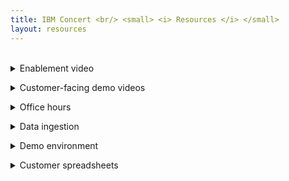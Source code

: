 ```yaml
---
title: IBM Concert <br/> <small> <i> Resources </i> </small>
layout: resources
---
```


<span id="top"></span>

<br/>

<details markdown="1">

<summary>Enablement video</summary>

Click <a href="https://ibm.box.com/s/y9x9n4bafsgtnaxadr513uttrpk0yafi" target="_blank" rel="noreferrer">here</a> to access the end-to-end demo video in Box.

<inline-notification text="Box tends to have poor resolution when streaming videos. For better results, download the video."></inline-notification>

<video width="500" height="250" controls>
  <source src="videos/Concert-104-Demo.mp4" type="video/mp4">
Your browser does not support the video tag.
</video>

<br/>

</details>

<p/>

<details markdown="1">

<summary>Customer-facing demo videos</summary>

<br/>

| **Use case** | **Video** |
| :--- | :--- |
| **Software composition** | Click <a href="https://ibm.box.com/s/y9x9n4bafsgtnaxadr513uttrpk0yafi" target="_blank" rel="noreferrer">here</a> to access the video in Box. <br/><br/> <video width="500" height="250" controls> <source src="videos/Concert-104-Demo.mp4" type="video/mp4"> Your browser does not support the video tag. </video> |
| **Vulnerability** | Click <a href="https://ibm.box.com/s/y9x9n4bafsgtnaxadr513uttrpk0yafi" target="_blank" rel="noreferrer">here</a> to access the video in Box. <br/><br/> <video width="500" height="250" controls> <source src="videos/Concert-104-Demo.mp4" type="video/mp4"> Your browser does not support the video tag. </video> |
| **Compliance** | Click <a href="https://ibm.box.com/s/y9x9n4bafsgtnaxadr513uttrpk0yafi" target="_blank" rel="noreferrer">here</a> to access the video in Box. <br/><br/> <video width="500" height="250" controls> <source src="videos/Concert-104-Demo.mp4" type="video/mp4"> Your browser does not support the video tag. </video> |
| **Certificates** | Click <a href="https://ibm.box.com/s/y9x9n4bafsgtnaxadr513uttrpk0yafi" target="_blank" rel="noreferrer">here</a> to access the video in Box. <br/><br/> <video width="500" height="250" controls> <source src="videos/Concert-104-Demo.mp4" type="video/mp4"> Your browser does not support the video tag. </video> |
| **Resilience** | Click <a href="https://ibm.box.com/s/y9x9n4bafsgtnaxadr513uttrpk0yafi" target="_blank" rel="noreferrer">here</a> to access the video in Box. <br/><br/> <video width="500" height="250" controls> <source src="videos/Concert-104-Demo.mp4" type="video/mp4"> Your browser does not support the video tag. </video> |
| **Infrastructure insights** | Click <a href="https://ibm.box.com/s/y9x9n4bafsgtnaxadr513uttrpk0yafi" target="_blank" rel="noreferrer">here</a> to access the video in Box. <br/><br/> <video width="500" height="250" controls> <source src="videos/Concert-104-Demo.mp4" type="video/mp4"> Your browser does not support the video tag. </video> |
| **Inventory** | Click <a href="https://ibm.box.com/s/y9x9n4bafsgtnaxadr513uttrpk0yafi" target="_blank" rel="noreferrer">here</a> to access the video in Box. <br/><br/> <video width="500" height="250" controls> <source src="videos/Concert-104-Demo.mp4" type="video/mp4"> Your browser does not support the video tag. </video> |
| **Workflows** | Click <a href="https://ibm.box.com/s/y9x9n4bafsgtnaxadr513uttrpk0yafi" target="_blank" rel="noreferrer">here</a> to access the video in Box. <br/><br/> <video width="500" height="250" controls> <source src="videos/Concert-104-Demo.mp4" type="video/mp4"> Your browser does not support the video tag. </video> |

<br/>

</details>

<p/>

<details markdown="1">

<summary>Office hours</summary>

<br/>

| **Name** | **URL** |
| :--- | :--- |
| **Technical office hours** <br/><br/> 10:00-10:30 AM ET | Click <a href="https://ec.yourlearning.ibm.com/w3/event/10463907" target="_blank" rel="noreferrer">here</a> to register for the office hours. <br/> |
| **Technical office hours recordings** | Click <a href="https://ibm.box.com/s/d9pqfta1d986xh31vtjh2wnz00f081bm" target="_blank" rel="noreferrer">here</a> to access previous office hour recordings. <br/> |

<br/>

</details>

<p/>

<details markdown="1">

<summary>Data ingestion</summary>

<br/>

| **Name** | **URL** |
| :--- | :--- |
| **Manual data ingestion** | Click <a href="https://ibm.github.io/platinum-demos/tech-sales-enablement-learning-to-ingest-data-into-ibm-concert-manual/pre-requisites" target="_blank" rel="noreferrer">here</a> <br/> |
| **Tekton pipeline data ingestion** | Click <a href="https://ibm.github.io/platinum-demos/tech-sales-enablement-learning-to-ingest-data-into-ibm-concert-pipeline/pre-requisites" target="_blank" rel="noreferrer">here</a> |
| **Customizing a customer's pipeline** | Click <a href="https://ibm.github.io/platinum-demos/tech-sales-enablement-customizing-customers-CICD-pipeline-for-ibm-concert/demo-instructions" target="_blank" rel="noreferrer">here</a> |
| **Jenkins pipeline data ingestion** | Click <a href="https://ibm.github.io/platinum-demos/tech-sales-enablement-learning-to-ingest-data-into-ibm-concert-jenkins-pipeline/pre-requisites" target="_blank" rel="noreferrer">here</a> |

<br/>

</details>

<p/>

<details markdown="1">

<summary>Demo environment</summary>

<inline-notification text="The URL will change. Come to this page in order to access the correct URL."></inline-notification>

| **Name** | **URL** |
| :--- | :--- |
| **Red environment** | Click <a href="https://9.30.214.214:12443/#/" target="_blank" rel="noreferrer">here</a> <br/> |
| **Blue environment** | Click <a href="https://9.30.213.68:12443/" target="_blank" rel="noreferrer">here</a> |
| **TechZone images** | Click <a href="https://techzone.ibm.com/collection/tech-zone-certified-base-images/journey-watsonx" target="_blank" rel="noreferrer">here</a> |

<br/>

</details>

<p/>

<details markdown="1">

<summary>Customer spreadsheets</summary>

<br/>

| **Name** | **URL** |
| :--- | :--- |
| **Vulnerability PoV** | Click <a href="https://ibm.ent.box.com/s/y7gd01k4kxa3szw7fdetyp025thfnjvt" target="_blank" rel="noreferrer">here</a> |
| **Vulnerability ROI Calculator** | Click <a href="https://ibm.box.com/s/axxx4dlhtjshxueqxss5sly4xvz50f68" target="_blank" rel="noreferrer">here</a> <br/> |
| **Certificate ROI Calculator** | Click <a href="https://ibm.box.com/s/03hc23ea6n7oadactmi2ko9xnhixcmw5" target="_blank" rel="noreferrer">here</a> |

<br/>

</details>

<p/>